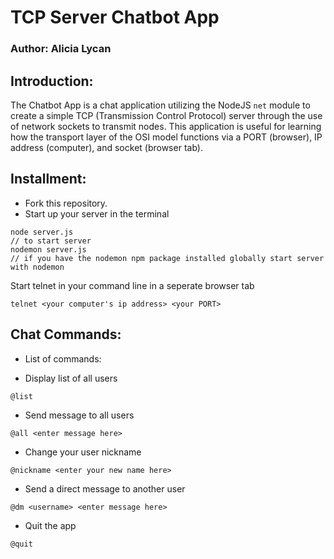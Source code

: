 # TCP Server Chatbot App
### Author: Alicia Lycan

## Introduction:
The Chatbot App is a chat application utilizing the NodeJS `net` module to create a simple TCP (Transmission Control Protocol) server through the use of network sockets to transmit nodes. This application is useful for learning how the transport layer of the OSI model functions via a PORT (browser), IP address (computer), and socket (browser tab). 

## Installment:
- Fork this repository.
- Start up your server in the terminal
```
node server.js
// to start server
nodemon server.js
// if you have the nodemon npm package installed globally start server with nodemon
```
Start telnet in your command line in a seperate browser tab
```
telnet <your computer's ip address> <your PORT>
```
## Chat Commands:
- List of commands:
* Display list of all users
```
@list
```
* Send message to all users 
```
@all <enter message here>
```
* Change your user nickname
```
@nickname <enter your new name here>
```
* Send a direct message to another user
```
@dm <username> <enter message here>
```
* Quit the app
```
@quit
```
